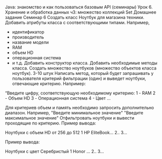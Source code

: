 Java: знакомство и как пользоваться базовым API (семинары)
Урок 6. Хранение и обработка данных ч3: множество коллекций Set
Домашнее задание Семинар 6
Создать класс Ноутбук для магазина техники.
Добавить атрибуты класса с соответствующими типами. 
Например, 
- идентификатор
- производитель
- название модели
- RAM
- объем HD
- операционная система
- и т.д.
Добавить конструктор класса.
Добавить необходимые методы класса.
Создать множество ноутбуков (множество объектов класса ноутбук).
3-10 штук
Написать метод, который будет запрашивать у пользователя критерий фильтрации (один) и выведет ноутбуки, отвечающие критерию.
Например:

“Введите цифру, соответствующую необходимому критерию: 
1 - RAM
2 - Объем HD
3 - Операционная система
4 - Цвет …

Для критериев объем и память необходимо запросить дополнительно диапазон. 
Например,
"Введите минимальное значение"
"Введите максимальное значение"
Отфильтровать ноутбуки и вывести проходящие по критерию.
Пример вывода:

Ноутбуки с объем HD от 256 до 512
1 HP EliteBook...
2..
3...

Пример вывода:

Ноутбуки с цвет Серебристый
1 Honor ...
2..
3...
